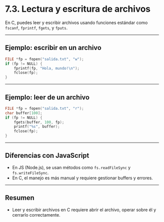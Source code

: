 # 7.3. Lectura y escritura de archivos

En C, puedes leer y escribir archivos usando funciones estándar como `fscanf`, `fprintf`, `fgets`, y `fputs`.

---

## Ejemplo: escribir en un archivo

```c
FILE *fp = fopen("salida.txt", "w");
if (fp != NULL) {
    fprintf(fp, "Hola, mundo!\n");
    fclose(fp);
}
```

---

## Ejemplo: leer de un archivo

```c
FILE *fp = fopen("salida.txt", "r");
char buffer[100];
if (fp != NULL) {
    fgets(buffer, 100, fp);
    printf("%s", buffer);
    fclose(fp);
}
```

---

## Diferencias con JavaScript

- En JS (Node.js), se usan métodos como `fs.readFileSync` y `fs.writeFileSync`.
- En C, el manejo es más manual y requiere gestionar buffers y errores.

---

## Resumen

- Leer y escribir archivos en C requiere abrir el archivo, operar sobre él y cerrarlo correctamente.
